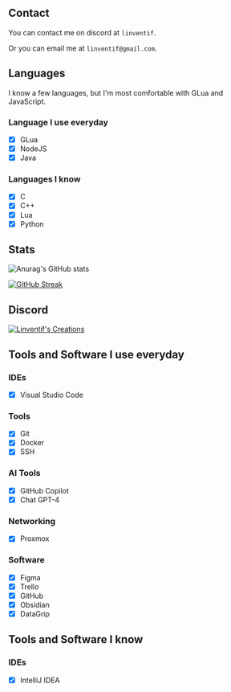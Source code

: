 ## Contact

You can contact me on discord at `linventif`.

Or you can email me at `linventif@gmail.com`.

## Languages

I know a few languages, but I'm most comfortable with GLua and JavaScript.

### Language I use everyday

- [x] GLua
- [x] NodeJS
- [x] Java

### Languages I know

- [x] C
- [x] C++
- [x] Lua
- [x] Python
  
## Stats

<!-- ![Top Langs](https://github-readme-stats.vercel.app/api/top-langs/?username=linventif&layout=normal) -->

![Anurag's GitHub stats](https://github-stats-4zx7fberj-linventif.vercel.app/api?username=linventif&show_icons=true)

[![GitHub Streak](https://github-readme-streak-stats.herokuapp.com/?user=linventif)](https://git.io/streak-stats)

<!-- [![trophy](https://github-profile-troph000) -->

## Discord

[![Linventif's Creations](https://i.imgur.com/Ro6EtDP.png)](https://linv.dev/discord)

## Tools and Software I use everyday

### IDEs

- [x] Visual Studio Code

### Tools

- [x] Git
- [x] Docker
- [x] SSH

### AI Tools

- [x] GitHub Copilot
- [x] Chat GPT-4

### Networking

- [x] Proxmox

### Software

- [x] Figma
- [x] Trello
- [x] GitHub
- [x] Obsidian
- [x] DataGrip

## Tools and Software I know

### IDEs

- [x] IntelliJ IDEA
